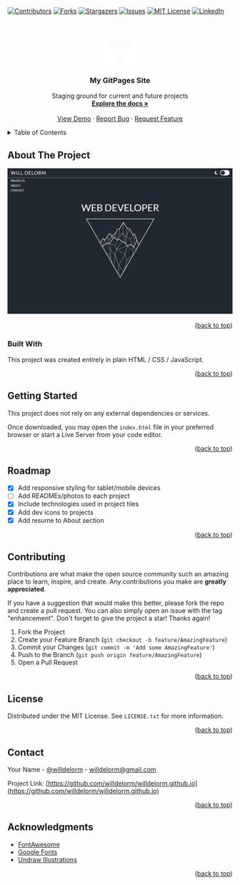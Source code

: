 <a name="readme-top"></a>

<!--
*** README Template created by othneildrew.
*** You can find their repo here:
*** https://github.com/othneildrew/Best-README-Template
-->

<!-- PROJECT SHIELDS -->

[![Contributors][contributors-shield]][contributors-url]
[![Forks][forks-shield]][forks-url]
[![Stargazers][stars-shield]][stars-url]
[![Issues][issues-shield]][issues-url]
[![MIT License][license-shield]][license-url]
[![LinkedIn][linkedin-shield]][linkedin-url]

<!-- PROJECT LOGO -->
<br />
<div align="center">
  <a href="https://github.com/willdelorm/willdelorm.github.io">
    <img src="assets/img/tattoo-logo-primary.svg" alt="Logo" width="80" height="80">
  </a>

<h3 align="center">My GitPages Site</h3>

  <p align="center">
    Staging ground for current and future projects
    <br />
    <a href="https://github.com/willdelorm/willdelorm.github.io"><strong>Explore the docs »</strong></a>
    <br />
    <br />
    <a href="https://willdelorm.github.io">View Demo</a>
    ·
    <a href="https://github.com/willdelorm/willdelorm.github.io/issues">Report Bug</a>
    ·
    <a href="https://github.com/willdelorm/willdelorm.github.io/issues">Request Feature</a>
  </p>
</div>

<!-- TABLE OF CONTENTS -->
<details>
  <summary>Table of Contents</summary>
  <ol>
    <li>
      <a href="#about-the-project">About The Project</a>
      <ul>
        <li><a href="#built-with">Built With</a></li>
      </ul>
    </li>
    <li>
      <a href="#getting-started">Getting Started</a>
      <ul>
        <li><a href="#prerequisites">Prerequisites</a></li>
        <li><a href="#installation">Installation</a></li>
      </ul>
    </li>
    <li><a href="#usage">Usage</a></li>
    <li><a href="#roadmap">Roadmap</a></li>
    <li><a href="#contributing">Contributing</a></li>
    <li><a href="#license">License</a></li>
    <li><a href="#contact">Contact</a></li>
    <li><a href="#acknowledgments">Acknowledgments</a></li>
  </ol>
</details>

<!-- ABOUT THE PROJECT -->

## About The Project

[![Product Name Screen Shot][product-screenshot]](https://example.com)

<p align="right">(<a href="#readme-top">back to top</a>)</p>

### Built With

This project was created entirely in plain HTML / CSS / JavaScript.

<p align="right">(<a href="#readme-top">back to top</a>)</p>

<!-- GETTING STARTED -->

## Getting Started

This project does not rely on any external dependencies or services.

Once downloaded, you may open the `index.html` file in your preferred browser or start a Live Server from your code editor.

<p align="right">(<a href="#readme-top">back to top</a>)</p>

<!-- ROADMAP -->

## Roadmap

- [x] Add responsive styling for tablet/mobile devices
- [ ] Add READMEs/photos to each project
- [x] Include technologies used in project tiles
- [x] Add dev icons to projects
- [x] Add resume to About section

<p align="right">(<a href="#readme-top">back to top</a>)</p>

<!-- CONTRIBUTING -->

## Contributing

Contributions are what make the open source community such an amazing place to learn, inspire, and create. Any contributions you make are **greatly appreciated**.

If you have a suggestion that would make this better, please fork the repo and create a pull request. You can also simply open an issue with the tag "enhancement".
Don't forget to give the project a star! Thanks again!

1. Fork the Project
2. Create your Feature Branch (`git checkout -b feature/AmazingFeature`)
3. Commit your Changes (`git commit -m 'Add some AmazingFeature'`)
4. Push to the Branch (`git push origin feature/AmazingFeature`)
5. Open a Pull Request

<p align="right">(<a href="#readme-top">back to top</a>)</p>

<!-- LICENSE -->

## License

Distributed under the MIT License. See `LICENSE.txt` for more information.

<p align="right">(<a href="#readme-top">back to top</a>)</p>

<!-- CONTACT -->

## Contact

Your Name - [@willdelorm](https://github.com/willdelorm) - willdelorm@gmail.com

Project Link: [https://github.com/willdelorm/willdelorm.github.io](https://github.com/willdelorm/willdelorm.github.io)

<p align="right">(<a href="#readme-top">back to top</a>)</p>

<!-- ACKNOWLEDGMENTS -->

## Acknowledgments

- [FontAwesome](https://fontawesome.com/)
- [Google Fonts](https://fonts.google.com/)
- [Undraw Illustrations](https://undraw.co/illustrations)

<p align="right">(<a href="#readme-top">back to top</a>)</p>

<!-- MARKDOWN LINKS & IMAGES -->
<!-- https://www.markdownguide.org/basic-syntax/#reference-style-links -->

[contributors-shield]: https://img.shields.io/github/contributors/willdelorm/willdelorm.github.io.svg?style=for-the-badge
[contributors-url]: https://github.com/willdelorm/willdelorm.github.io/graphs/contributors
[forks-shield]: https://img.shields.io/github/forks/willdelorm/willdelorm.github.io.svg?style=for-the-badge
[forks-url]: https://github.com/willdelorm/willdelorm.github.io/network/members
[stars-shield]: https://img.shields.io/github/stars/willdelorm/willdelorm.github.io.svg?style=for-the-badge
[stars-url]: https://github.com/willdelorm/willdelorm.github.io/stargazers
[issues-shield]: https://img.shields.io/github/issues/willdelorm/willdelorm.github.io.svg?style=for-the-badge
[issues-url]: https://github.com/willdelorm/willdelorm.github.io/issues
[license-shield]: https://img.shields.io/github/license/willdelorm/willdelorm.github.io.svg?style=for-the-badge
[license-url]: https://github.com/willdelorm/willdelorm.github.io/blob/main/LICENSE.txt
[linkedin-shield]: https://img.shields.io/badge/-LinkedIn-black.svg?style=for-the-badge&logo=linkedin&colorB=555
[linkedin-url]: https://linkedin.com/in/willdelorm
[product-screenshot]: assets/screenshot.png
